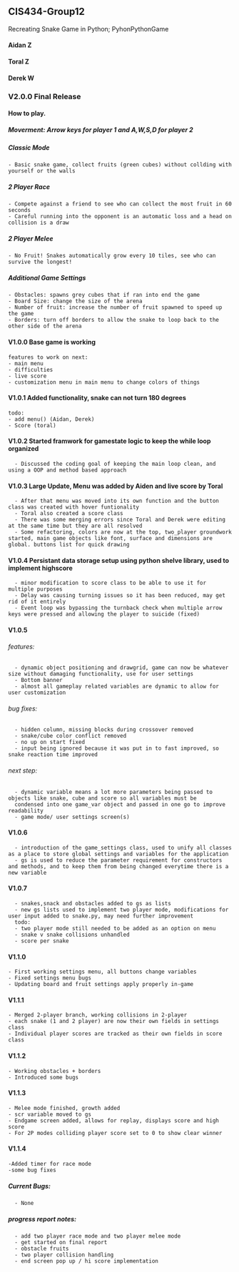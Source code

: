 ## CIS434-Group12
Recreating Snake Game in Python; PyhonPythonGame

#### Aidan Z
#### Toral Z
#### Derek W

### V2.0.0 Final Release
#### How to play.

##### Moverment: Arrow keys for player 1 and A,W,S,D for player 2

##### Classic Mode
    - Basic snake game, collect fruits (green cubes) without collding with yourself or the walls
##### 2 Player Race
    - Compete against a friend to see who can collect the most fruit in 60 seconds
    - Careful running into the opponent is an automatic loss and a head on collision is a draw
##### 2 Player Melee
    - No Fruit! Snakes automatically grow every 10 tiles, see who can survive the longest!
    
##### Additional Game Settings
    - Obstacles: spawns grey cubes that if ran into end the game
    - Board Size: change the size of the arena
    - Number of fruit: increase the number of fruit spawned to speed up the game
    - Borders: turn off borders to allow the snake to loop back to the other side of the arena
    

#### V1.0.0 Base game is working  
    features to work on next:  
    - main menu  
    - difficulties  
    - live score  
    - customization menu in main menu to change colors of things  
    
#### V1.0.1 Added functionality, snake can not turn 180 degrees    
    todo:  
    - add menu() (Aidan, Derek)  
    - Score (toral)  
    
#### V1.0.2 Started framwork for gamestate logic to keep the while loop organized   
      - Discussed the coding goal of keeping the main loop clean, and using a OOP and method based approach  
      
#### V1.0.3 Large Update, Menu was added by Aiden and live score by Toral  
      - After that menu was moved into its own function and the button class was created with hover funtionality 
      - Toral also created a score class  
      - There was some merging errors since Toral and Derek were editing at the same time but they are all resolved  
      - Some refactoring, colors are now at the top, two_player groundwork started, main game objects like font, surface and dimensions are global. buttons list for quick drawing  
      
#### V1.0.4 Persistant data storage setup using python shelve library, used to implement highscore  
      - minor modification to score class to be able to use it for multiple purposes  
      - Delay was causing turning issues so it has been reduced, may get rid of it entirely  
      - Event loop was bypassing the turnback check when multiple arrow keys were pressed and allowing the player to suicide (fixed)  
      
#### V1.0.5   
   ###### features:  
      - dynamic object positioning and drawgrid, game can now be whatever size without damaging functionality, use for user settings  
      - Bottom banner  
      - almost all gameplay related variables are dynamic to allow for user customization  
      
   ###### bug fixes:  
      - hidden column, missing blocks during crossover removed  
      - snake/cube color conflict removed  
      - no up on start fixed  
      - input being ignored because it was put in to fast improved, so snake reaction time improved  
      
   ###### next step:  
      - dynamic variable means a lot more parameters being passed to objects like snake, cube and score so all variables must be
      condensed into one game_var object and passed in one go to improve readability  
      - game mode/ user settings screen(s)  
      
#### V1.0.6  
      - introduction of the game_settings class, used to unify all classes as a place to store global settings and variables for the application  
      - gs is used to reduce the parameter requirement for constructors and methods, and to keep them from being changed everytime there is a new variable  

#### V1.0.7  
      - snakes,snack and obstacles added to gs as lists  
      - new gs lists used to implement two player mode, modifications for user input added to snake.py, may need further improvement  
      todo:  
      - two player mode still needed to be added as an option on menu  
      - snake v snake collisions unhandled
      - score per snake

#### V1.1.0
    - First working settings menu, all buttons change variables
    - Fixed settings menu bugs
    - Updating board and fruit settings apply properly in-game
    
#### V1.1.1
    - Merged 2-player branch, working collisions in 2-player
    - each snake (1 and 2 player) are now their own fields in settings class
    - Individual player scores are tracked as their own fields in score class

#### V1.1.2
    - Working obstacles + borders
    - Introduced some bugs
    
#### V1.1.3
    - Melee mode finished, growth added
    - scr variable moved to gs
    - Endgame screen added, allows for replay, displays score and high score
    - For 2P modes colliding player score set to 0 to show clear winner
    
#### V1.1.4
    -Added timer for race mode
    -some bug fixes    
    
##### Current Bugs:  
      - None

##### progress report notes:  
      - add two player race mode and two player melee mode  
      - get started on final report  
      - obstacle fruits  
      - two player collision handling
      - end screen pop up / hi score implementation
      

      
